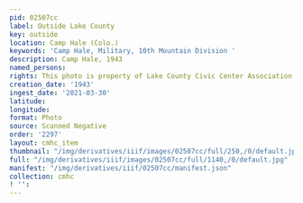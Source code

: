 ```yaml
---
pid: 02507cc
label: Outside Lake County
key: outside
location: Camp Hale (Colo.)
keywords: 'Camp Hale, Military, 10th Mountain Division '
description: Camp Hale, 1943
named_persons: 
rights: This photo is property of Lake County Civic Center Association.
creation_date: '1943'
ingest_date: '2021-03-30'
latitude: 
longitude: 
format: Photo
source: Scanned Negative
order: '2297'
layout: cmhc_item
thumbnail: "/img/derivatives/iiif/images/02507cc/full/250,/0/default.jpg"
full: "/img/derivatives/iiif/images/02507cc/full/1140,/0/default.jpg"
manifest: "/img/derivatives/iiif/02507cc/manifest.json"
collection: cmhc
! '': 
---
```

